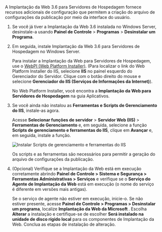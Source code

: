 A Implantação da Web 3.6 para Servidores de Hospedagem fornece recursos adicionais de configuração que permitem a criação do arquivo de configurações da publicação por meio da interface do usuário.

1. Se você já tiver a Implantação da Web 3.6 instalada no Windows Server, desinstale-a usando **Painel de Controle** > **Programas** > **Desinstalar um Programa**.

2. Em seguida, instale Implantação da Web 3.6 para Servidores de Hospedagem no Windows Server.

    Para instalar a Implantação da Web para Servidores de Hospedagem, use o [WebPI (Web Platform Installer)](https://www.microsoft.com/web/downloads/platform.aspx). (Para localizar o link do Web Platform Installer do IIS, selecione **IIS** no painel esquerdo do Gerenciador do Servidor. Clique com o botão direito do mouse e selecione **Gerenciador do IIS (Serviços de Informações da Internet)**).

    No Web Platform Installer, você encontra a **Implantação da Web para Servidores de Hospedagem** na guia Aplicativos.

3. Se você ainda não instalou as **Ferramentas e Scripts de Gerenciamento do IIS**, instale-as agora.

    Acesse **Selecionar funções de servidor** > **Servidor Web (IIS)** > **Ferramentas de Gerenciamento** e, em seguida, selecione a função **Scripts de gerenciamento e ferramentas do IIS**, clique em **Avançar** e, em seguida, instale a função.

    ![Instalar Scripts de gerenciamento e ferramentas do IIS](../../deployment/media/tutorial-iis-management-scripts-and-tools.png)

    Os scripts e as ferramentas são necessários para permitir a geração do arquivo de configurações da publicação.

4. (Opcional) Verifique se a Implantação da Web está em execução corretamente abrindo **Painel de Controle > Sistema e Segurança > Ferramentas Administrativas > Serviços** e verifique se o **Serviço do Agente de Implantação da Web** está em execução (o nome do serviço é diferente em versões mais antigas).

    Se o serviço de agente não estiver em execução, inicie-o. Se não estiver presente, acesse **Painel de Controle > Programas > Desinstalar um programa**, localize **Implantação da Web da Microsoft <version>**. Escolha **Alterar** a instalação e certifique-se de escolher **Será instalado na unidade de disco rígido local** para os componentes de Implantação da Web. Conclua as etapas de instalação de alteração.